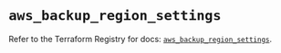 # `aws_backup_region_settings`

Refer to the Terraform Registry for docs: [`aws_backup_region_settings`](https://registry.terraform.io/providers/hashicorp/aws/5.71.0/docs/resources/backup_region_settings).
